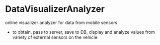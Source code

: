 # DataVisualizerAnalyzer
online visualizer analyzer for data from mobile sensors  

- to obtain, pass to server, save to DB, display and analyze values from variety of external sensors on the vehicle
